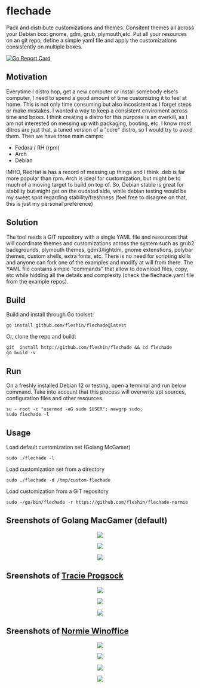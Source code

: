 # flechade
Pack and distribute customizations and themes. Consitent themes all across your Debian box: gnome, gdm, grub, plymouth,etc. Put all your resources on an git repo, define a simple yaml file and apply the customizations consistently on multiple boxes. 

[![Go Report Card](https://goreportcard.com/badge/github.com/fleshin/flechade)](https://goreportcard.com/report/github.com/fleshin/flechade)

## Motivation
Everytime I distro hop, get a new computer or install somebody else's computer, I need to spend a good amount of time customizing it to feel at home.
This is not only time consuming but also incosistent as I forget steps or make mistakes. I wanted a way to keep a consistent enviroment across time and boxes.
I think creating a distro for this purpose is an overkill, as I am not interested on messing up with packaging, booting, etc.
I know most ditros are just that, a tuned version of a "core" distro, so I would try to avoid them. Then we have three main camps:

- Fedora / RH (rpm)
- Arch
- Debian

IMHO, RedHat is has a record of messing up things and I think .deb is far more popular than rpm. Arch is ideal for customization, but might be to much of a moving target to build on top of. So, Debian stable is great for stability but might get on the oudated side, while debian testing would be my sweet spot regarding stability/freshness (feel free to disagree on that, this is just my personal preference)

## Solution 
The tool reads a GIT repository with a single YAML file and resources that will coordinate themes and customizations across the system such as grub2 backgrounds, plymouth themes, gdm3/lightdm, gnome extenstions, polybar themes, custom shells, extra fonts, etc. 
There is no need for scripting skills and anyone can fork one of the examples and modify at will from there.
The YAML file contains simple "commands" that allow to download files, copy, etc while hidding all the details and complexity (check the flechade.yaml file from the example repos).

## Build
Build and install through Go toolset:
```
go install github.com/fleshin/flechade@latest
```

Or, clone the repo and build:
```
git  install http://github.com/fleshin/flechade && cd flechade
go build -v
```

## Run
On a freshly installed Debian 12 or testing, open a terminal and run below command. Take into account that this process will overwrite apt sources, configuration files and other resources.

```
su - root -c "usermod -aG sudo $USER"; newgrp sudo; 
sudo flechade -l
```

## Usage
Load default customization set (Golang McGamer)
```
sudo ./flechade -l
```
Load customization set from a directory
```
sudo ./flechade -d /tmp/custom-flechade
```
Load customization from a GIT repository
```
sudo ~/go/bin/flechade -r https://github.com/fleshin/flechade-normie
```

## Sreenshots of Golang MacGamer (default)

<p align="center"> <img src="https://raw.githubusercontent.com/fleshin/fleshin/master/ss2.png"/> </p>

<p align="center"> <img src="https://raw.githubusercontent.com/fleshin/fleshin/master/ss1.png"/> </p>

<p align="center"> <img src="https://raw.githubusercontent.com/fleshin/fleshin/master/ss5.png"/> </p>

## Sreenshots of [Tracie Progsock](https://github.com/fleshin/flechade-tracie)

<p align="center"> <img src="https://raw.githubusercontent.com/fleshin/fleshin/master/tp1.png"/> </p>

<p align="center"> <img src="https://raw.githubusercontent.com/fleshin/fleshin/master/tp2.png"/> </p>

<p align="center"> <img src="https://raw.githubusercontent.com/fleshin/fleshin/master/tp3.png"/> </p>

## Sreenshots of [Normie Winoffice](https://github.com/fleshin/flechade-normie)

<p align="center"> <img src="https://raw.githubusercontent.com/fleshin/fleshin/master/nw1.png"/> </p>

<p align="center"> <img src="https://raw.githubusercontent.com/fleshin/fleshin/master/nw2.png"/> </p>

<p align="center"> <img src="https://raw.githubusercontent.com/fleshin/fleshin/master/nw3.png"/> </p>

<p align="center"> <img src="https://raw.githubusercontent.com/fleshin/fleshin/master/nw4.png"/> </p>
